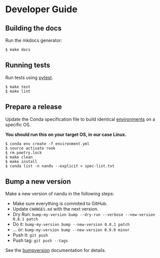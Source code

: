 # Developer Guide

## Building the docs

Run the mkdocs generator:

```console
$ make docs
```

## Running tests

Run tests using [pytest](https://docs.pytest.org/en/latest/).

```console
$ make test
$ make lint
```

## Prepare a release

Update the Conda specification file to build identical
[environments](https://conda.io/projects/conda/en/latest/user-guide/tasks/manage-environments.html#building-identical-conda-environments)
on a specific OS.


**You should run this on your target OS, in our case Linux.**

``` console
$ conda env create -f environment.yml
$ source activate rook
§ rm poetry.lock
$ make clean
$ make install
$ conda list -n nandu --explicit > spec-list.txt
```

## Bump a new version

Make a new version of nandu in the following steps:

-   Make sure everything is commited to GitHub.
-   Update `CHANGES.md` with the next version.
-   Dry Run: `bump-my-version bump --dry-run --verbose --new-version 0.8.1 patch`
-   Do it: `bump-my-version bump --new-version 0.8.1 patch`
-   \... or: `bump-my-version bump --new-version 0.9.0 minor`
-   Push it: `git push`
-   Push tag: `git push --tags`

See the [bumpversion](https://pypi.org/project/bump-my-version/)
documentation for details.

